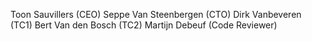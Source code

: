 Toon Sauvillers (CEO)
Seppe Van Steenbergen (CTO)
Dirk Vanbeveren (TC1)
Bert Van den Bosch (TC2)
Martijn Debeuf (Code Reviewer)

